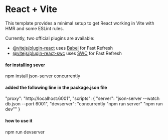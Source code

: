 # React + Vite

This template provides a minimal setup to get React working in Vite with HMR and some ESLint rules.

Currently, two official plugins are available:

- [@vitejs/plugin-react](https://github.com/vitejs/vite-plugin-react/blob/main/packages/plugin-react/README.md) uses [Babel](https://babeljs.io/) for Fast Refresh
- [@vitejs/plugin-react-swc](https://github.com/vitejs/vite-plugin-react-swc) uses [SWC](https://swc.rs/) for Fast Refresh


#### for installing sever 
npm install json-server concurrently

#### added the following line in the package.json file
 "proxy": "http://localhost:6001",
 "scripts": {
 "server": "json-server --watch db.json --port 6001",
 "devserver": "concurrently \"npm run server\" \"npm run dev\""
 }


#### how to use it
npm run devserver
